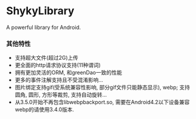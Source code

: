 # ShykyLibrary
A powerful library for Android.

### 其他特性
* 支持超大文件(超过2G)上传
* 更全面的http请求协议支持(11种谓词)
* 拥有更加灵活的ORM, 和greenDao一致的性能
* 更多的事件注解支持且不受混淆影响...
* 图片绑定支持gif(受系统兼容性影响, 部分gif文件只能静态显示), webp; 支持圆角, 圆形, 方形等裁剪, 支持自动旋转...
* 从3.5.0开始不再包含libwebpbackport.so, 需要在Android4.2以下设备兼容webp的请使用3.4.0版本.

